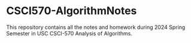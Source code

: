 # CSCI570-AlgorithmNotes
This repository contains all the notes and homework during 2024 Spring Semester in USC CSCI-570 Analysis of Algorithms.
